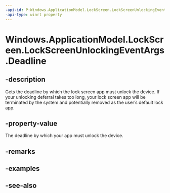 ```yaml
---
-api-id: P:Windows.ApplicationModel.LockScreen.LockScreenUnlockingEventArgs.Deadline
-api-type: winrt property
---
```


<!-- Property syntax
public Windows.Foundation.DateTime Deadline { get; }
-->

# Windows.ApplicationModel.LockScreen.LockScreenUnlockingEventArgs.Deadline

## -description
Gets the deadline by which the lock screen app must unlock the device. If your unlocking deferral takes too long, your lock screen app will be terminated by the system and potentially removed as the user’s default lock app.

## -property-value
The deadline by which your app must unlock the device.

## -remarks

## -examples

## -see-also
